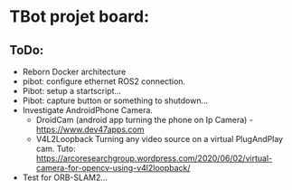 # TBot projet board:


## ToDo:

- Reborn Docker architecture
- pibot: configure ethernet ROS2 connection.
- Pibot: setup a startscript...
- Pibot: capture button or something to shutdown...
- Investigate AndroidPhone Camera.
	+ DroidCam (android app turning the phone on Ip Camera) - https://www.dev47apps.com
	+ V4L2Loopback Turning any video source on a virtual PlugAndPlay cam. Tuto: https://arcoresearchgroup.wordpress.com/2020/06/02/virtual-camera-for-opencv-using-v4l2loopback/
- Test for ORB-SLAM2...


